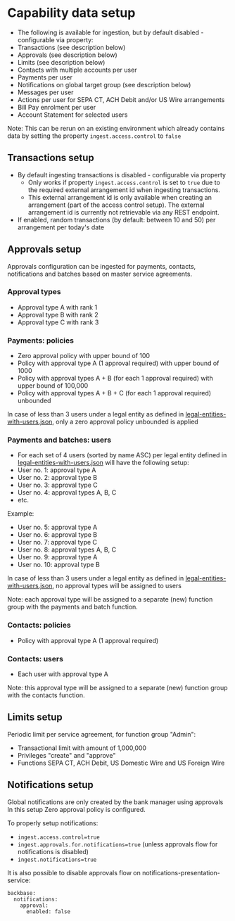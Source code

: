 # Capability data setup
- The following is available for ingestion, but by default disabled - configurable via property:
- Transactions (see description below)
- Approvals (see description below)
- Limits (see description below)
- Contacts with multiple accounts per user
- Payments per user
- Notifications on global target group (see description below)
- Messages per user
- Actions per user for SEPA CT, ACH Debit and/or US Wire arrangements
- Bill Pay enrolment per user
- Account Statement for selected users

Note: This can be rerun on an existing environment which already contains data by setting the property `ingest.access.control` to `false`

## Transactions setup
- By default ingesting transactions is disabled - configurable via property
    - Only works if property `ingest.access.control` is set to `true` due to the required external arrangement id when ingesting transactions.
    - This external arrangement id is only available when creating an arrangement (part of the access control setup). The external arrangement id is currently not retrievable via any REST endpoint.
- If enabled, random transactions (by default: between 10 and 50) per arrangement per today's date

## Approvals setup
Approvals configuration can be ingested for payments, contacts, notifications and batches based on master service agreements.

### Approval types
- Approval type A with rank 1
- Approval type B with rank 2
- Approval type C with rank 3

### Payments: policies
- Zero approval policy with upper bound of 100
- Policy with approval type A (1 approval required) with upper bound of 1000
- Policy with approval types A + B (for each 1 approval required) with upper bound of 100,000
- Policy with approval types A + B + C (for each 1 approval required) unbounded

In case of less than 3 users under a legal entity as defined in [legal-entities-with-users.json](../src/main/resources/data/legal-entities-with-users.json), only a zero approval policy unbounded is applied

### Payments and batches: users
- For each set of 4 users (sorted by name ASC) per legal entity defined in [legal-entities-with-users.json](../src/main/resources/data/legal-entities-with-users.json) will have the following setup:
- User no. 1: approval type A
- User no. 2: approval type B
- User no. 3: approval type C
- User no. 4: approval types A, B, C
- etc.

Example:
- User no. 5: approval type A
- User no. 6: approval type B
- User no. 7: approval type C
- User no. 8: approval types A, B, C
- User no. 9: approval type A
- User no. 10: approval type B

In case of less than 3 users under a legal entity as defined in [legal-entities-with-users.json](../src/main/resources/data/legal-entities-with-users.json), no approval types will be assigned to users

Note: each approval type will be assigned to a separate (new) function group with the payments and batch function.

### Contacts: policies
- Policy with approval type A (1 approval required)

### Contacts: users
- Each user with approval type A

Note: this approval type will be assigned to a separate (new) function group with the contacts function.

## Limits setup
Periodic limit per service agreement, for function group "Admin":

- Transactional limit with amount of 1,000,000
- Privileges "create" and "approve"
- Functions SEPA CT, ACH Debit, US Domestic Wire and US Foreign Wire

## Notifications setup
Global notifications are only created by the bank manager using approvals
In this setup Zero approval policy is configured.

To properly setup notifications: 
- ```ingest.access.control=true```
- ```ingest.approvals.for.notifications=true``` (unless approvals flow for notifications is disabled)
- ```ingest.notifications=true```

It is also possible to disable approvals flow on notifications-presentation-service:
```
backbase:
  notifications:
    approval:
      enabled: false
```
